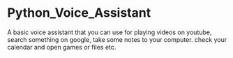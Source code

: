 # Python_Voice_Assistant
A basic voice assistant that you can use for playing videos on youtube, search something on google, take some notes to your computer. check your calendar and open games or files etc. 
